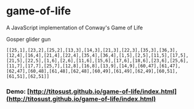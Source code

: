# game-of-life
A JavaScript implementation of Conway's Game of Life

Gosper glider gun
```
[[25,1],[23,2],[25,2],[13,3],[14,3],[21,3],[22,3],[35,3],[36,3],[12,4],[16,4],[21,4],[22,4],[35,4],[36,4],[1,5],[2,5],[11,5],[17,5],[21,5],[22,5],[1,6],[2,6],[11,6],[15,6],[17,6],[18,6],[23,6],[25,6],[11,7],[17,7],[25,7],[12,8],[16,8],[13,9],[14,9],[60,47],[61,47],[62,47],[60,48],[61,48],[62,48],[60,49],[61,49],[62,49],[60,51],[61,51],[62,51]]
```



### Demo: [http://titosust.github.io/game-of-life/index.html](http://titosust.github.io/game-of-life/index.html)